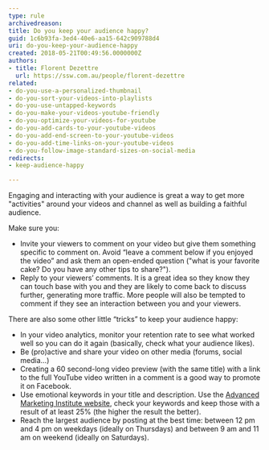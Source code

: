 ```yaml
---
type: rule
archivedreason: 
title: Do you keep your audience happy?
guid: 1c6b93fa-3ed4-40e6-aa15-642c909788d4
uri: do-you-keep-your-audience-happy
created: 2018-05-21T00:49:56.0000000Z
authors:
- title: Florent Dezettre
  url: https://ssw.com.au/people/florent-dezettre
related:
- do-you-use-a-personalized-thumbnail
- do-you-sort-your-videos-into-playlists
- do-you-use-untapped-keywords
- do-you-make-your-videos-youtube-friendly
- do-you-optimize-your-videos-for-youtube
- do-you-add-cards-to-your-youtube-videos
- do-you-add-end-screen-to-your-youtube-videos
- do-you-add-time-links-on-your-youtube-videos
- do-you-follow-image-standard-sizes-on-social-media
redirects:
- keep-audience-happy

---
```


Engaging and interacting with your audience is great a way to get more "activities" around your videos and channel as well as building a faithful audience.

<!--endintro-->

Make sure you:



* Invite your viewers to comment on your video but give them something specific to comment on. Avoid “leave a comment below if you enjoyed the video” and ask them an open-ended question ("what is your favorite cake? Do you have any other tips to share?").
* Reply to your viewers’ comments. It is a great idea so they know they can touch base with you and they are likely to come back to discuss further, generating more traffic. More people will also be tempted to comment if they see an interaction between you and your viewers.


There are also some other little “tricks” to keep your audience happy:

* In your video analytics, monitor your retention rate to see what worked well so you can do it again (basically, check what your audience likes).
* Be (pro)active and share your video on other media (forums, social media…)
* Creating a 60 second-long video preview (with the same title) with a link to the full YouTube video written in a comment is a good way to promote it on Facebook.
* Use emotional keywords in your title and description. Use the [Advanced Marketing Institute website](http&#58;//www.aminstitute.com/headline/index.htm), check your keywords and keep those with a result of at least 25% (the higher the result the better).
* Reach the largest audience by posting at the best time: between 12 pm and 4 pm on weekdays (ideally on Thursdays) and between 9 am and 11 am on weekend (ideally on Saturdays).
